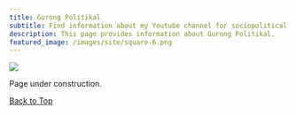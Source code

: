 ```yaml
---
title: Gurong Politikal
subtitle: Find information about my Youtube channel for sociopolitical commentaries, "Gurong Politikal." 
description: This page provides information about Gurong Politikal.
featured_image: /images/site/square-6.png
---
```


![](/images/gurongpolitikal/Gurong_Politikal.png)

Page under construction.

<a href="#" class="button button--large">Back to Top</a>